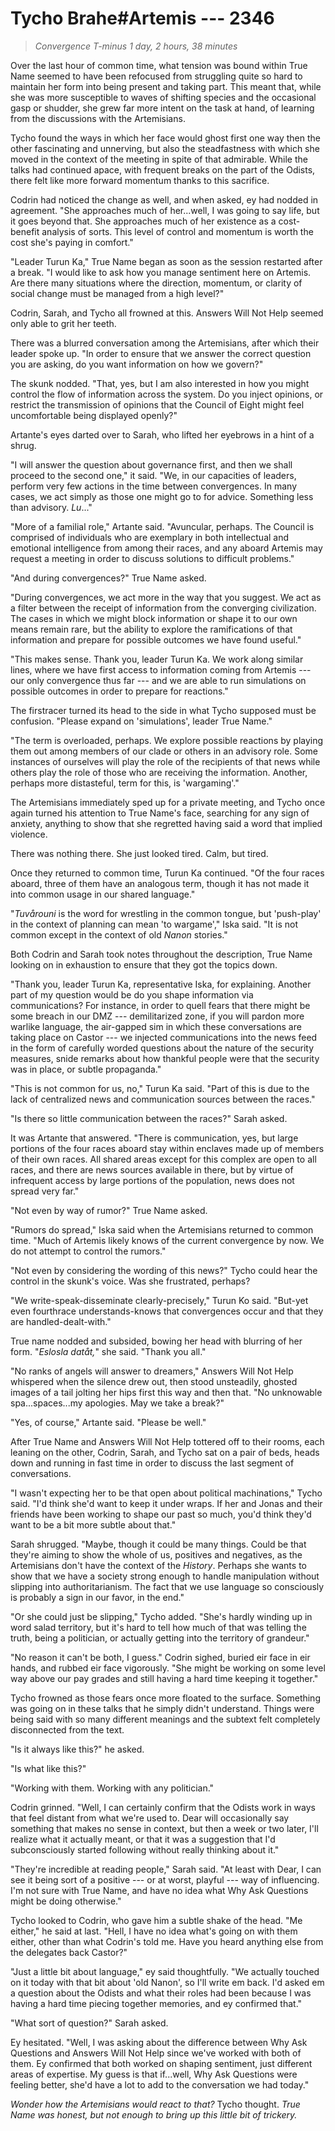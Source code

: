 # Tycho Brahe#Artemis --- 2346

> *Convergence T-minus 1 day, 2 hours, 38 minutes*

Over the last hour of common time, what tension was bound within True Name seemed to have been refocused from struggling quite so hard to maintain her form into being present and taking part. This meant that, while she was more susceptible to waves of shifting species and the occasional gasp or shudder, she grew far more intent on the task at hand, of learning from the discussions with the Artemisians.

Tycho found the ways in which her face would ghost first one way then the other fascinating and unnerving, but also the steadfastness with which she moved in the context of the meeting in spite of that admirable. While the talks had continued apace, with frequent breaks on the part of the Odists, there felt like more forward momentum thanks to this sacrifice.

Codrin had noticed the change as well, and when asked, ey had nodded in agreement. "She approaches much of her...well, I was going to say life, but it goes beyond that. She approaches much of her existence as a cost-benefit analysis of sorts. This level of control and momentum is worth the cost she's paying in comfort."

"Leader Turun Ka," True Name began as soon as the session restarted after a break. "I would like to ask how you manage sentiment here on Artemis. Are there many situations where the direction, momentum, or clarity of social change must be managed from a high level?"

Codrin, Sarah, and Tycho all frowned at this. Answers Will Not Help seemed only able to grit her teeth.

There was a blurred conversation among the Artemisians, after which their leader spoke up. "In order to ensure that we answer the correct question you are asking, do you want information on how we govern?"

The skunk nodded. "That, yes, but I am also interested in how you might control the flow of information across the system. Do you inject opinions, or restrict the transmission of opinions that the Council of Eight might feel uncomfortable being displayed openly?"

Artante's eyes darted over to Sarah, who lifted her eyebrows in a hint of a shrug.

"I will answer the question about governance first, and then we shall proceed to the second one," it said. "We, in our capacities of leaders, perform very few actions in the time between convergences. In many cases, we act simply as those one might go to for advice. Something less than advisory. *Lu*..."

"More of a familial role," Artante said. "Avuncular, perhaps. The Council is comprised of individuals who are exemplary in both intellectual and emotional intelligence from among their races, and any aboard Artemis may request a meeting in order to discuss solutions to difficult problems."

"And during convergences?" True Name asked.

"During convergences, we act more in the way that you suggest. We act as a filter between the receipt of information from the converging civilization. The cases in which we might block information or shape it to our own means remain rare, but the ability to explore the ramifications of that information and prepare for possible outcomes we have found useful."

"This makes sense. Thank you, leader Turun Ka. We work along similar lines, where we have first access to information coming from Artemis --- our only convergence thus far --- and we are able to run simulations on possible outcomes in order to prepare for reactions."

The firstracer turned its head to the side in what Tycho supposed must be confusion. "Please expand on 'simulations', leader True Name."

"The term is overloaded, perhaps. We explore possible reactions by playing them out among members of our clade or others in an advisory role. Some instances of ourselves will play the role of the recipients of that news while others play the role of those who are receiving the information. Another, perhaps more distasteful, term for this, is 'wargaming'."

The Artemisians immediately sped up for a private meeting, and Tycho once again turned his attention to True Name's face, searching for any sign of anxiety, anything to show that she regretted having said a word that implied violence.

There was nothing there. She just looked tired. Calm, but tired.

Once they returned to common time, Turun Ka continued. "Of the four races aboard, three of them have an analogous term, though it has not made it into common usage in our shared language."

"*Tuvårouni* is the word for wrestling in the common tongue, but 'push-play' in the context of planning can mean 'to wargame'," Iska said. "It is not common except in the context of old *Nanon* stories."

Both Codrin and Sarah took notes throughout the description, True Name looking on in exhaustion to ensure that they got the topics down.

"Thank you, leader Turun Ka, representative Iska, for explaining. Another part of my question would be do you shape information via communications? For instance, in order to quell fears that there might be some breach in our DMZ --- demilitarized zone, if you will pardon more warlike language, the air-gapped sim in which these conversations are taking place on Castor --- we injected communications into the news feed in the form of carefully worded questions about the nature of the security measures, snide remarks about how thankful people were that the security was in place, or subtle propaganda."

"This is not common for us, no," Turun Ka said. "Part of this is due to the lack of centralized news and communication sources between the races."

"Is there so little communication between the races?" Sarah asked.

It was Artante that answered. "There is communication, yes, but large portions of the four races aboard stay within enclaves made up of members of their own races. All shared areas except for this complex are open to all races, and there are news sources available in there, but by virtue of infrequent access by large portions of the population, news does not spread very far."

"Not even by way of rumor?" True Name asked.

"Rumors do spread," Iska said when the Artemisians returned to common time. "Much of Artemis likely knows of the current convergence by now. We do not attempt to control the rumors."

"Not even by considering the wording of this news?" Tycho could hear the control in the skunk's voice. Was she frustrated, perhaps?

"We write-speak-disseminate clearly-precisely," Turun Ko said. "But-yet even fourthrace understands-knows that convergences occur and that they are handled-dealt-with."

True name nodded and subsided, bowing her head with blurring of her form. "*Eslosla datåt,*" she said. "Thank you all."

"No ranks of angels will answer to dreamers," Answers Will Not Help whispered when the silence drew out, then stood unsteadily, ghosted images of a tail jolting her hips first this way and then that. "No unknowable spa...spaces...my apologies. May we take a break?"

"Yes, of course," Artante said. "Please be well."

After True Name and Answers Will Not Help tottered off to their rooms, each leaning on the other, Codrin, Sarah, and Tycho sat on a pair of beds, heads down and running in fast time in order to discuss the last segment of conversations.

"I wasn't expecting her to be that open about political machinations," Tycho said. "I'd think she'd want to keep it under wraps. If her and Jonas and their friends have been working to shape our past so much, you'd think they'd want to be a bit more subtle about that."

Sarah shrugged. "Maybe, though it could be many things. Could be that they're aiming to show the whole of us, positives and negatives, as the Artemisians don't have the context of the *History*. Perhaps she wants to show that we have a society strong enough to handle manipulation without slipping into authoritarianism. The fact that we use language so consciously is probably a sign in our favor, in the end."

"Or she could just be slipping," Tycho added. "She's hardly winding up in word salad territory, but it's hard to tell how much of that was telling the truth, being a politician, or actually getting into the territory of grandeur."

"No reason it can't be both, I guess." Codrin sighed, buried eir face in eir hands, and rubbed eir face vigorously. "She might be working on some level way above our pay grades and still having a hard time keeping it together."

Tycho frowned as those fears once more floated to the surface. Something was going on in these talks that he simply didn't understand. Things were being said with so many different meanings and the subtext felt completely disconnected from the text.

"Is it always like this?" he asked.

"Is what like this?"

"Working with them. Working with any politician."

Codrin grinned. "Well, I can certainly confirm that the Odists work in ways that feel distant from what we're used to. Dear will occasionally say something that makes no sense in context, but then a week or two later, I'll realize what it actually meant, or that it was a suggestion that I'd subconsciously started following without really thinking about it."

"They're incredible at reading people," Sarah said. "At least with Dear, I can see it being sort of a positive --- or at worst, playful --- way of influencing. I'm not sure with True Name, and have no idea what Why Ask Questions might be doing otherwise."

Tycho looked to Codrin, who gave him a subtle shake of the head. "Me either," he said at last. "Hell, I have no idea what's going on with them either, other than what Codrin's told me. Have you heard anything else from the delegates back Castor?"

"Just a little bit about language," ey said thoughtfully. "We actually touched on it today with that bit about 'old Nanon', so I'll write em back. I'd asked em a question about the Odists and what their roles had been because I was having a hard time piecing together memories, and ey confirmed that."

"What sort of question?" Sarah asked.

Ey hesitated. "Well, I was asking about the difference between Why Ask Questions and Answers Will Not Help since we've worked with both of them. Ey confirmed that both worked on shaping sentiment, just different areas of expertise. My guess is that if...well, Why Ask Questions were feeling better, she'd have a lot to add to the conversation we had today."

*Wonder how the Artemisians would react to that?* Tycho thought. *True Name was honest, but not enough to bring up this little bit of trickery.*


